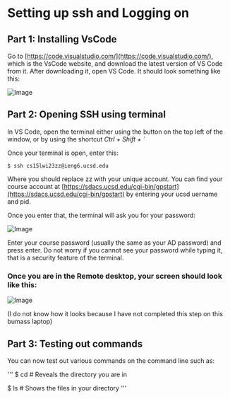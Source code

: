 # Setting up ssh and Logging on

## Part 1: Installing VsCode

Go to [https://code.visualstudio.com/](https://code.visualstudio.com/), which is the VsCode website, and download the latest version of VS Code from it. 
After downloading it, open VS Code. It should look something like this: 

![Image](https://arugoa.github.io/cse15l-lab-reports/vscode.png)


## Part 2: Opening SSH using terminal

In VS Code, open the terminal either using the button on the top left of the window, or by using the shortcut _Ctrl + Shift + `_ 

Once your terminal is open, enter this:

```
$ ssh cs15lwi23zz@ieng6.ucsd.edu
```

Where you should replace zz with your unique account. You can find your course account at [https://sdacs.ucsd.edu/cgi-bin/gpstart](https://sdacs.ucsd.edu/cgi-bin/gpstart) by entering your ucsd uername and pid.

Once you enter that, the terminal will ask you for your password: 

![Image](https://arugoa.github.io/cse15l-lab-reports/image_2023-01-12_112942494.png)

Enter your course password (usually the same as your AD password) and press enter. Do not worry if you cannot see your password while typing it, that is a security feature of the terminal.

### Once you are in the Remote desktop, your screen should look like this: 

![Image]()

(I do not know how it looks because I have not completed this step on this bumass laptop)

## Part 3: Testing out commands

You can now test out various commands on the command line such as:

'''
$ cd # Reveals the directory you are in

$ ls # Shows the files in your directory
'''

